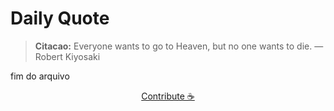 # Daily Quote

> **Citacao:** Everyone wants to go to Heaven, but no one wants to die. — Robert Kiyosaki

fim do arquivo

<watermark-footer>
<p align="center">
  <a href="https://github.com/ruisuan/ruisuan/blob/main/contribute.md">Contribute ☕</a>
</p>
</watermark-footer>
